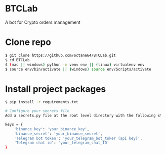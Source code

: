 # BTCLab
A bot for Crypto orders management

# Clone repo
```sh
$ git clone https://github.com/octane64/BTCLab.git
$ cd BTCLab
$ (mac || windows) python -m venv env || (linux) virtualenv env
$ source env/bin/activate || (windows) source env/Scripts/activate
```
# Install project packages
```sh
$ pip install -r requirements.txt

# Configure your secrets file
Add a secrets.py file at the root level directory with the following structure:

keys = {
    'binance_key': 'your_binance_key',
    'binance_secret': 'your_binance_secret',
    'Telegram bot token': 'your_telegram_bot_toker (api key)',
    'Telegram chat id': 'your_telegram_chat_ID'
}